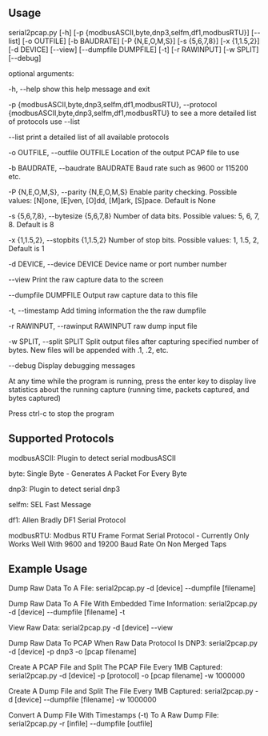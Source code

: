 ## Usage

serial2pcap.py [-h] [-p {modbusASCII,byte,dnp3,selfm,df1,modbusRTU}]
                      [--list] [-o OUTFILE] [-b BAUDRATE] [-P {N,E,O,M,S}]
                      [-s {5,6,7,8}] [-x {1,1.5,2}] [-d DEVICE] [--view]
                      [--dumpfile DUMPFILE] [-t] [-r RAWINPUT] [-w SPLIT]
                      [--debug]

optional arguments:
  
  -h, --help            show this help message and exit
  
  -p {modbusASCII,byte,dnp3,selfm,df1,modbusRTU}, --protocol {modbusASCII,byte,dnp3,selfm,df1,modbusRTU}
                        to see a more detailed list of protocols use --list
  
  --list                print a detailed list of all available protocols
  
  -o OUTFILE, --outfile OUTFILE
                        Location of the output PCAP file to use
  
  -b BAUDRATE, --baudrate BAUDRATE
                        Baud rate such as 9600 or 115200 etc.
  
  -P {N,E,O,M,S}, --parity {N,E,O,M,S}
                        Enable parity checking. Possible values: [N]one,
                        [E]ven, [O]dd, [M]ark, [S]pace. Default is None
  
  -s {5,6,7,8}, --bytesize {5,6,7,8}
                        Number of data bits. Possible values: 5, 6, 7, 8.
                        Default is 8
  
  -x {1,1.5,2}, --stopbits {1,1.5,2}
                        Number of stop bits. Possible values: 1, 1.5, 2,
                        Default is 1
  
  -d DEVICE, --device DEVICE
                        Device name or port number number
  
  --view                Print the raw capture data to the screen
  
  --dumpfile DUMPFILE   Output raw capture data to this file
  
  -t, --timestamp       Add timing information the the raw dumpfile
  
  -r RAWINPUT, --rawinput RAWINPUT
                        raw dump input file
  
  -w SPLIT, --split SPLIT
                        Split output files after capturing specified number of
                        bytes. New files will be appended with .1, .2, etc.
  
  --debug               Display debugging messages


At any time while the program is running, press the enter key to display live statistics about the running capture (running time, packets captured, and bytes captured)

Press ctrl-c to stop the program



## Supported Protocols
modbusASCII: Plugin to detect serial modbusASCII

byte: Single Byte - Generates A Packet For Every Byte

dnp3: Plugin to detect serial dnp3

selfm: SEL Fast Message

df1: Allen Bradly DF1 Serial Protocol

modbusRTU: Modbus RTU Frame Format Serial Protocol - Currently Only Works Well With 9600 and 19200 Baud Rate On Non Merged Taps


## Example Usage
Dump Raw Data To A File: 
serial2pcap.py -d [device] --dumpfile [filename]

Dump Raw Data To A File With Embedded Time Information:	
serial2pcap.py -d [device] --dumpfile [filename] -t

View Raw Data: 
serial2pcap.py -d [device] --view

Dump Raw Data To PCAP When Raw Data Protocol Is DNP3:
serial2pcap.py -d [device] -p dnp3 -o [pcap filename]

Create A PCAP File and Split The PCAP File Every 1MB Captured:
serial2pcap.py -d [device] -p [protocol] -o [pcap filename] -w 1000000

Create A Dump File and Split The File Every 1MB Captured:
serial2pcap.py -d [device] --dumpfile [filename] -w 1000000

Convert A Dump File With Timestamps (-t) To A Raw Dump File:
serial2pcap.py -r [infile] --dumpfile [outfile]



